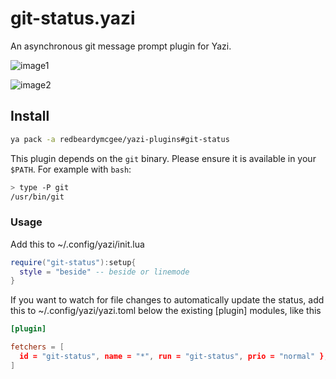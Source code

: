 # git-status.yazi

An asynchronous git message prompt plugin for Yazi.

![image1](https://github.com/DreamMaoMao/git-status.yazi/assets/30348075/3a95e25a-cf0e-4f03-8d92-e7c9cc0767bb)

![image2](https://github.com/DreamMaoMao/git-status.yazi/assets/30348075/f827dd33-8e51-4f8a-9069-0affc2f7aab8)

## Install

```bash
ya pack -a redbeardymcgee/yazi-plugins#git-status
```

This plugin depends on the `git` binary. Please ensure it is available in your
`$PATH`. For example with `bash`:

```bash
> type -P git
/usr/bin/git
```

### Usage

Add this to ~/.config/yazi/init.lua

```lua
require("git-status"):setup{
  style = "beside" -- beside or linemode
}
```

If you want to watch for file changes to automatically update the status, add
this to ~/.config/yazi/yazi.toml below the existing [plugin] modules, like this

```toml
[plugin]

fetchers = [
  id = "git-status", name = "*", run = "git-status", prio = "normal" },
]
```
